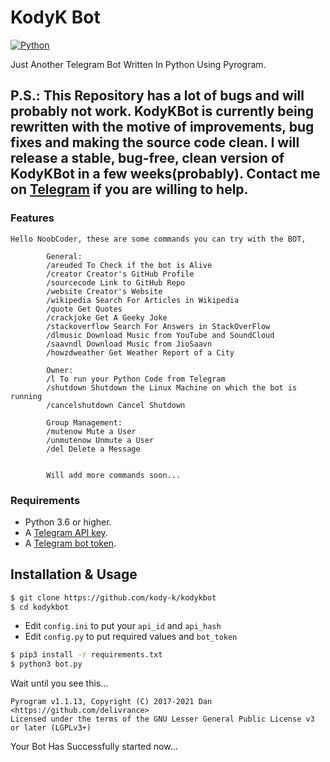 # KodyK Bot 

[![Python](http://forthebadge.com/images/badges/made-with-python.svg)](https://python.org)

Just Another Telegram Bot Written In Python Using Pyrogram.

## P.S.: This Repository has a lot of bugs and will probably not work. KodyKBot is currently being rewritten with the motive of improvements, bug fixes and making the source code clean. I will release a stable, bug-free, clean version of KodyKBot in a few weeks(probably). Contact me on [Telegram](https://t.me/kody_k) if you are willing to help.

### Features
```
Hello NoobCoder, these are some commands you can try with the BOT,
        
        General:
        /areuded To Check if the bot is Alive
        /creator Creator's GitHub Profile
        /sourcecode Link to GitHub Repo
        /website Creator's Website
        /wikipedia Search For Articles in Wikipedia
        /quote Get Quotes
        /crackjoke Get A Geeky Joke
        /stackoverflow Search For Answers in StackOverFlow
        /dlmusic Download Music from YouTube and SoundCloud  
        /saavndl Download Music from JioSaavn
        /howzdweather Get Weather Report of a City
        
        Owner:
        /l To run your Python Code from Telegram 
        /shutdown Shutdown the Linux Machine on which the bot is running
        /cancelshutdown Cancel Shutdown

        Group Management:
        /mutenow Mute a User
        /unmutenow Unmute a User
        /del Delete a Message
      

        Will add more commands soon...

```

### Requirements

- Python 3.6 or higher.
- A [Telegram API key](//docs.pyrogram.org/intro/setup#api-keys).
- A [Telegram bot token](//t.me/botfather).

## Installation & Usage

```sh
$ git clone https://github.com/kody-k/kodykbot
$ cd kodykbot
```

* Edit `config.ini` to put your `api_id` and `api_hash`
* Edit `config.py` to put required values and `bot_token` 

```sh
$ pip3 install -r requirements.txt
$ python3 bot.py
```

Wait until you see this...

```
Pyrogram v1.1.13, Copyright (C) 2017-2021 Dan <https://github.com/delivrance>
Licensed under the terms of the GNU Lesser General Public License v3 or later (LGPLv3+)
```

Your Bot Has Successfully started now...











